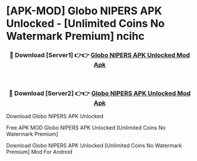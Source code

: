 # [APK-MOD] Globo NIPERS APK Unlocked - [Unlimited Coins No Watermark Premium] ncihc



<div align="center">
<h3>🔴 Download [Server1] 👉👉 <a href="https://momento.my/?title=Globo_NIPERS_APK_Unlocked">Globo NIPERS APK Unlocked Mod Apk</a></h3><br>

<h3>🔴 Download [Server2] 👉👉 <a href="https://momento.my/?title=Globo_NIPERS_APK_Unlocked">Globo NIPERS APK Unlocked Mod Apk</a></h3>
</div>



Download Globo NIPERS APK Unlocked 

Free APK MOD Globo NIPERS APK Unlocked [Unlimited Coins No Watermark Premium]

Download Globo NIPERS APK Unlocked [Unlimited Coins No Watermark Premium] Mod For Android
